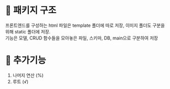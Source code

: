 # 🎀 패키지 구조
프론트엔드를 구성하는 html 파일은 template 폴더에 따로 저장, 이미지 폴더도 구분을 위해 static 폴더에 저장.<br>
기능은 모델, CRUD 함수들을 모아놓은 파일, 스키마, DB, main으로 구분하여 저장

# 🎀 추가기능
1. 나머지 연산 (%)
2. 루트 (√)
